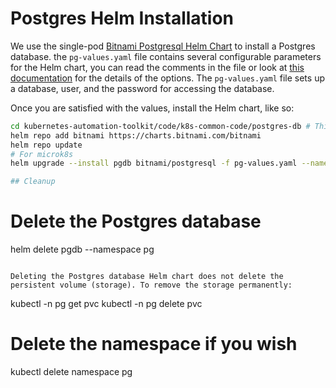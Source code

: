 # Postgres Helm Installation

We use the single-pod [Bitnami Postgresql Helm Chart](https://github.com/bitnami/charts/tree/master/bitnami/postgresql) to install a Postgres database. the `pg-values.yaml` file contains several configurable parameters for the Helm chart, you can read the comments in the file or look at [this documentation](https://github.com/bitnami/charts/blob/master/bitnami/postgresql/README.md) for the details of the options. The `pg-values.yaml` file sets up a database, user, and the password for accessing the database.

Once you are satisfied with the values, install the Helm chart, like so:

```bash
cd kubernetes-automation-toolkit/code/k8s-common-code/postgres-db # This directory
helm repo add bitnami https://charts.bitnami.com/bitnami
helm repo update
# For microk8s
helm upgrade --install pgdb bitnami/postgresql -f pg-values.yaml --namespace pg --create-namespace

## Cleanup
```
# Delete the Postgres database
helm delete pgdb --namespace pg

```

Deleting the Postgres database Helm chart does not delete the persistent volume (storage). To remove the storage permanently:

```
kubectl -n pg get pvc
kubectl -n pg delete pvc <pvc-name-from-above-command>

# Delete the namespace if you wish
kubectl delete namespace pg
```

